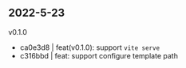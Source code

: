 
## 2022-5-23

v0.1.0

- ca0e3d8 | feat(v0.1.0): support `vite serve`
- c316bbd | feat: support configure template path